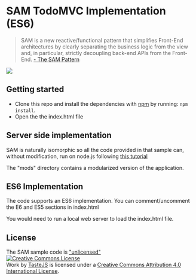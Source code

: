 # SAM TodoMVC Implementation (ES6)

> SAM is a new reactive/functional pattern that simplifies Front-End architectures by clearly separating the business logic from the view and, in particular, strictly decoupling back-end APIs from the Front-End. [- The SAM Pattern](http://sam.js.org)

![](http://sam.js.org/assets/figures/fig6.jpg)


## Getting started

- Clone this repo and install the dependencies with [npm](https://npmjs.com) by running: `npm install`.
- Open the the index.html file

## Server side implementation

SAM is naturally isomorphic so all the code provided in that sample can, without modification, run on node.js following [this tutorial](http://sam.js.org/#iso) 

The "mods" directory contains a modularized version of the application.

## ES6 Implementation

The code supports an ES6 implementation. You can comment/uncomment the E6 and ES5 sections in index.html

You would need to run a local web server to load the index.html file. 

## License

The SAM sample code is <a rel="license" href="http://unlicense.org/">"unlicensed"</a><br>
<a rel="license" href="http://creativecommons.org/licenses/by/4.0/deed.en_US"><img alt="Creative Commons License" style="border-width:0" src="http://i.creativecommons.org/l/by/4.0/80x15.png" /></a><br /><span xmlns:dct="http://purl.org/dc/terms/" href="http://purl.org/dc/dcmitype/InteractiveResource" rel="dct:type">Work</span> by <a xmlns:cc="http://creativecommons.org/ns#" href="http://sindresorhus.com" property="cc:attributionName" rel="cc:attributionURL">TasteJS</a> is licensed under a <a rel="license" href="http://creativecommons.org/licenses/by/4.0/deed.en_US">Creative Commons Attribution 4.0 International License</a>.
